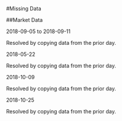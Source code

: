 #Missing Data

##Market Data

2018-09-05 to 2018-09-11

Resolved by copying data from the prior day.

2018-05-22

Resolved by copying data from the prior day.

2018-10-09

Resolved by copying data from the prior day.

2018-10-25

Resolved by copying data from the prior day.
